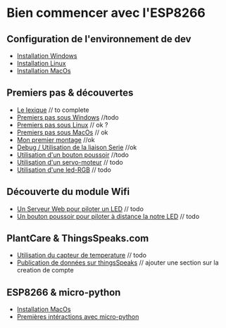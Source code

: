 Bien commencer avec l'ESP8266
=============================

Configuration de l'environnement de dev
----------------------------------------

- [Installation Windows](docs/install-win.md)
- [Installation Linux](docs/install-ubuntu.md)
- [Installation MacOs](docs/install-macos.md)

Premiers pas & découvertes
--------------------------

- [Le lexique](docs/lexique.md) // to complete
- [Premiers pas sous Windows](docs/first_step-windows.md) //todo
- [Premiers pas sous Linux](docs/first_step-linux.md) // ok ?
- [Premiers pas sous MacOs](docs/first_step-macos.md) // ok
- [Mon premier montage](arduino/blink-led/README.md) //ok
- [Debug / Utilisation de la liaison Serie](arduino/Serial/readme.md) //ok
- [Utilisation d'un bouton poussoir](arduino/push-button/README.md) //todo
- [Utilisation d'un servo-moteur](arduino/servo-motor/README.md) // todo
- [Utilisation d'une led-RGB](arduino/servo-motor/README.md) // todo

Découverte du module Wifi
-------------------------

- [Un Serveur Web pour piloter un LED](arduino/simple-led-server/README.md) // todo
- [Un bouton poussoir pour piloter à distance la notre LED](arduino/push-button-client/README.md) // todo

PlantCare & ThingsSpeaks.com
----------------------------

- [Utilisation du capteur de temperature](arduino/temperature-sensor/README.md) // todo
- [Publication de données sur thingsSpeaks](arduino/plantcare-thingsspeaks/README.md) // ajouter une section sur la creation de compte

ESP8266 & micro-python
----------------------

- [Installation MacOs](docs/install-micropython-macos.md)
- [Premières intéractions avec micro-python](microPython/readme.md)
